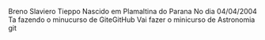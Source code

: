 

Breno Slaviero Tieppo
Nascido em Plamaltina do Parana 
No dia 04/04/2004
Ta fazendo o minucurso de GiteGitHub
Vai fazer o minicurso de Astronomia
git